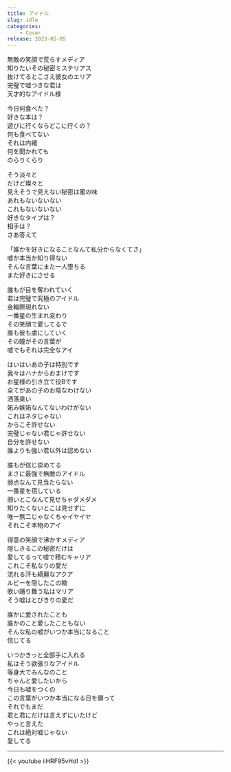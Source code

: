 ```yaml
---
title: アイドル
slug: idle
categories:
    - Cover
release: 2023-05-05
---
```


無敵の笑顔で荒らすメディア  
知りたいその秘密ミステリアス  
抜けてるとこさえ彼女のエリア  
完璧で嘘つきな君は  
天才的なアイドル様  

今日何食べた？  
好きな本は？  
遊びに行くならどこに行くの？  
何も食べてない  
それは内緒  
何を聞かれても  
のらりくらり  

そう淡々と  
だけど燦々と  
見えそうで見えない秘密は蜜の味  
あれもないないない  
これもないないない  
好きなタイプは？  
相手は？  
さあ答えて  

「誰かを好きになることなんて私分からなくてさ」  
嘘か本当か知り得ない  
そんな言葉にまた一人堕ちる  
また好きにさせる  

誰もが目を奪われていく  
君は完璧で究極のアイドル  
金輪際現れない  
一番星の生まれ変わり  
その笑顔で愛してるで  
誰も彼も虜にしていく  
その瞳がその言葉が  
嘘でもそれは完全なアイ  

はいはいあの子は特別です  
我々はハナからおまけです  
お星様の引き立て役Bです  
全てがあの子のお陰なわけない  
洒落臭い  
妬み嫉妬なんてないわけがない  
これはネタじゃない  
からこそ許せない  
完璧じゃない君じゃ許せない  
自分を許せない  
誰よりも強い君以外は認めない  

誰もが信じ崇めてる  
まさに最強で無敵のアイドル  
弱点なんて見当たらない  
一番星を宿している  
弱いとこなんて見せちゃダメダメ  
知りたくないとこは見せずに  
唯一無二じゃなくちゃイヤイヤ  
それこそ本物のアイ  

得意の笑顔で沸かすメディア  
隠しきるこの秘密だけは  
愛してるって嘘で積むキャリア  
これこそ私なりの愛だ  
流れる汗も綺麗なアクア  
ルビーを隠したこの瞼  
歌い踊り舞う私はマリア  
そう嘘はとびきりの愛だ  

誰かに愛されたことも  
誰かのこと愛したこともない  
そんな私の嘘がいつか本当になること  
信じてる  

いつかきっと全部手に入れる  
私はそう欲張りなアイドル  
等身大でみんなのこと  
ちゃんと愛したいから  
今日も嘘をつくの  
この言葉がいつか本当になる日を願って  
それでもまだ  
君と君にだけは言えずにいたけど  
やっと言えた  
これは絶対嘘じゃない  
愛してる  

---

{{< youtube iiHRF95vHdI >}}